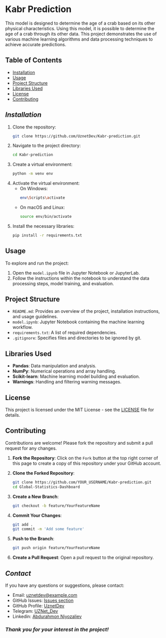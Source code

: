 # Kabr Prediction

This model is designed to determine the age of a crab based on its other physical characteristics. Using this model, it is possible to determine the age of a crab through its other data. This project demonstrates the use of various machine learning algorithms and data processing techniques to achieve accurate predictions.

## Table of Contents

- [Installation](#installation)
- [Usage](#usage)
- [Project Structure](#project-structure)
- [Libraries Used](#libraries-used)
- [License](#license)
- [Contributing](#contributing)

## <i>Installation</i>

1. Clone the repository:
   ```sh
   git clone https://github.com/UznetDev/Kabr-prediction.git
   ```
2. Navigate to the project directory:
   ```sh
   cd Kabr-prediction
   ```
3. Create a virtual environment:
   ```sh
   python -m venv env
   ```
4. Activate the virtual environment:
   - On Windows:
     ```sh
     env\Scripts\activate
     ```
   - On macOS and Linux:
     ```sh
     source env/bin/activate
     ```
5. Install the necessary libraries:
   ```sh
   pip install -r requirements.txt
   ```

## Usage

To explore and run the project:

1. Open the `model.ipynb` file in Jupyter Notebook or JupyterLab.
2. Follow the instructions within the notebook to understand the data processing steps, model training, and evaluation.

## Project Structure

- `README.md`: Provides an overview of the project, installation instructions, and usage guidelines.
- `model.ipynb`: Jupyter Notebook containing the machine learning workflow.
- `requirements.txt`: A list of required dependencies.
- `.gitignore`: Specifies files and directories to be ignored by git.

## Libraries Used
- **Pandas**: Data manipulation and analysis.
- **NumPy**: Numerical operations and array handling.
- **Scikit-learn**: Machine learning model building and evaluation.
- **Warnings**: Handling and filtering warning messages.

## License

This project is licensed under the MIT License - see the [LICENSE](LICENSE) file for details.

## Contributing

Contributions are welcome! Please fork the repository and submit a pull request for any changes.

1. **Fork the Repository**:
    Click on the `Fork` button at the top right corner of this page to create a copy of this repository under your GitHub account.

2. **Clone the Forked Repository**:
    ```bash
    git clone https://github.com/YOUR_USERNAME/Kabr-prediction.git
    cd Global-Statistics-Dashboard
    ```

3. **Create a New Branch**:
    ```bash
    git checkout -b feature/YourFeatureName
    ```

4. **Commit Your Changes**:
    ```bash
    git add .
    git commit -m 'Add some feature'
    ```

5. **Push to the Branch**:
    ```bash
    git push origin feature/YourFeatureName
    ```

6. **Create a Pull Request**:
    Open a pull request to the original repository.

## <i>Contact</i>

If you have any questions or suggestions, please contact:
- Email: uznetdev@example.com
- GitHub Issues: [Issues section](https://github.com/UznetDev/Kabr-prediction/issues)
- GitHub Profile: [UznetDev](https://github.com/UznetDev/)
- Telegram: [UZNet_Dev](https://t.me/UZNet_Dev)
- Linkedin: [Abdurahmon Niyozaliev](https://www.linkedin.com/in/abdurakhmon-niyozaliyev-%F0%9F%87%B5%F0%9F%87%B8-66545222a/)


### <i>Thank you for your interest in the project!</i>
